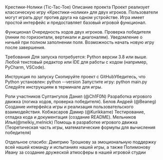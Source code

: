Крестики-Нолики (Tic-Tac-Toe) Описание проекта Проект реализует классическую игру «Крестики-нолики» для двух игроков. Пользователи могут играть друг против друга на одном устройстве. Игра имеет простой интерфейс и предоставляет базовый игровой функционал.

Функционал Очередность ходов двух игроков. Проверка победителя (линии по горизонтали, вертикали и диагоналям). Уведомление о ничьей при полном заполнении поля. Возможность начать новую игру после завершения.

Требования Для запуска потребуется: Python версии 3.8 или выше. Любой текстовый редактор или IDE для работы с кодом (например, PyCharm, VSCode).

Инструкция по запуску Скопируйте проект с GitHubУбедитесь, что Python установлен: python --version Запустите игру: python main.py Следуйте инструкциям в терминале для игры.

Роли участников Султангулов Данил (@Ch1F0N) Разработка игрового движка (логика ходов, проверка победителя). Белов Андрей (@Beaneg) Создание интерфейса игры и реализация пользовательского взаимодействия. Кобжасаров Дамир (@Kurikkame) Тестирование, отладка кода и документация (создание README). Мельников Илья(@melkiy_melnick) Помощь в разработке игрового движка (Теоретическая часть игры, математические формулы для вычисления победителя)

Отдельное спасибо: Дмитрию Трошкову за эмоциональную поддержку всей нашей команду и испытаниях нашей игры, а также Полимонову Ивану за создание дружеской атмосферы в нашей игровой студии
